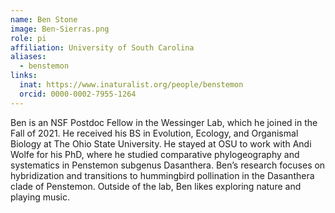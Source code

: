 ```yaml
---
name: Ben Stone
image: Ben-Sierras.png
role: pi
affiliation: University of South Carolina
aliases:
  - benstemon
links:
  inat: https://www.inaturalist.org/people/benstemon
  orcid: 0000-0002-7955-1264
---
```


Ben is an NSF Postdoc Fellow in the Wessinger Lab, which he joined in the Fall of 2021. He received his BS in Evolution, Ecology, and Organismal Biology at The Ohio State University. He stayed at OSU to work with Andi Wolfe for his PhD, where he studied comparative phylogeography and systematics in Penstemon subgenus Dasanthera. Ben’s research focuses on hybridization and transitions to hummingbird pollination in the Dasanthera clade of Penstemon. Outside of the lab, Ben likes exploring nature and playing music.
